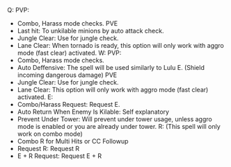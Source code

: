 
Q:
PVP:
- Combo, Harass mode checks. 
PVE
- Last hit: To unkilable minions by auto attack check.
- Jungle Clear: Use for jungle check. 
- Lane Clear: When tornado is ready, this option will only work with aggro mode (fast clear) activated. 
W:
PVP:
- Combo, Harass mode checks. 
- Auto Deffensive: The spell will be used similarly to Lulu E. (Shield incoming dangerous damage)
PVE
- Jungle Clear: Use for jungle check. 
- Lane Clear:  This option will only work with aggro mode (fast clear) activated. 
E:
- Combo/Harass Request: Request E.
- Auto Return When Enemy Is Kilable: Self explanatory
- Prevent Under Tower: Will prevent under tower usage, unless aggro mode is enabled or you are already under tower.
R:
(This spell will only work on combo mode)
- Combo R for Multi Hits or CC Followup
- Request R: Request R
- E + R Request: Request E + R
